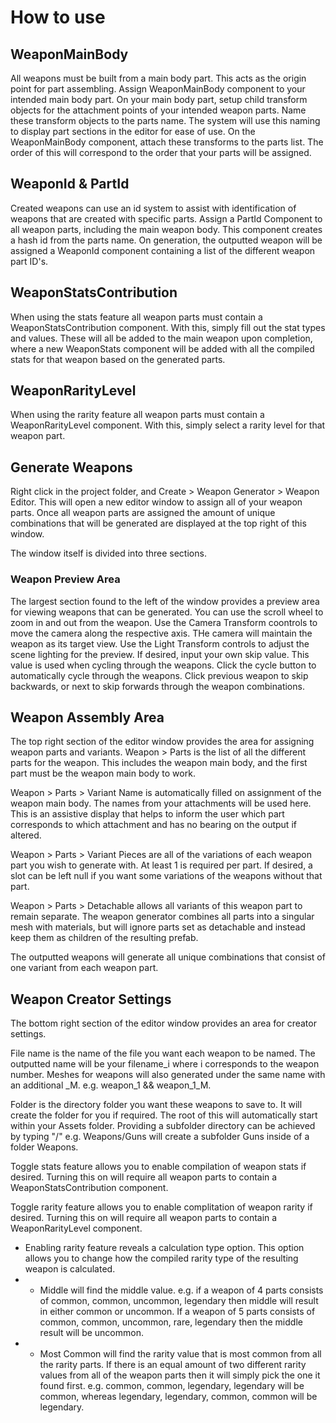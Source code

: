 # How to use

## WeaponMainBody
All weapons must be built from a main body part. This acts as the origin point for part assembling.
Assign WeaponMainBody component to your intended main body part.
On your main body part, setup child transform objects for the attachment points of your intended weapon parts.
Name these transform objects to the parts name. The system will use this naming to display part sections in the editor for ease of use.
On the WeaponMainBody component, attach these transforms to the parts list. The order of this will correspond to the order that your parts will be assigned.

## WeaponId & PartId
Created weapons can use an id system to assist with identification of weapons that are created with specific parts.
Assign a PartId Component to all weapon parts, including the main weapon body. This component creates a hash id from the parts name.
On generation, the outputted weapon will be assigned a WeaponId component containing a list of the different weapon part ID's.

## WeaponStatsContribution
When using the stats feature all weapon parts must contain a WeaponStatsContribution component. With this, simply fill out the stat types and values. These will all be added to the main weapon upon completion, where a new WeaponStats component will be added with all the compiled stats for that weapon based on the generated parts.

## WeaponRarityLevel
When using the rarity feature all weapon parts must contain a WeaponRarityLevel component. With this, simply select a rarity level for that weapon part.

## Generate Weapons
Right click in the project folder, and Create > Weapon Generator > Weapon Editor. This will open a new editor window to assign all of your weapon parts.
Once all weapon parts are assigned the amount of unique combinations that will be generated are displayed at the top right of this window.

The window itself is divided into three sections.

### Weapon Preview Area
The largest section found to the left of the window provides a preview area for viewing weapons that can be generated.
You can use the scroll wheel to zoom in and out from the weapon.
Use the Camera Transform coontrols to move the camera along the respective axis. THe camera will maintain the weapon as its target view.
Use the Light Transform controls to adjust the scene lighting for the preview.
If desired, input your own skip value. This value is used when cycling through the weapons.
Click the cycle button to automatically cycle through the weapons.
Click previous weapon to skip backwards, or next to skip forwards through the weapon combinations.

## Weapon Assembly Area
The top right section of the editor window provides the area for assigning weapon parts and variants.
Weapon > Parts is the list of all the different parts for the weapon. This includes the weapon main body, and the first part must be the weapon main body to work.

Weapon > Parts > Variant Name is automatically filled on assignment of the weapon main body. The names from your attachments will be used here. This is an assistive display that helps to inform the user which part corresponds to which attachment and has no bearing on the output if altered.

Weapon > Parts > Variant Pieces are all of the variations of each weapon part you wish to generate with. At least 1 is required per part. If desired, a slot can be left null if you want some variations of the weapons without that part.

Weapon > Parts > Detachable allows all variants of this weapon part to remain separate. The weapon generator combines all parts into a singular mesh with materials, but will ignore parts set as detachable and instead keep them as children of the resulting prefab.

The outputted weapons will generate all unique combinations that consist of one variant from each weapon part.

## Weapon Creator Settings
The bottom right section of the editor window provides an area for creator settings.

File name is the name of the file you want each weapon to be named. The outputted name will be your filename_i where i corresponds to the weapon number.
Meshes for weapons will also generated under the same name with an additional _M. e.g. weapon_1 && weapon_1_M.

Folder is the directory folder you want these weapons to save to. It will create the folder for you if required. The root of this will automatically start within your Assets folder. Providing a subfolder directory can be achieved by typing "/" e.g. Weapons/Guns will create a subfolder Guns inside of a folder Weapons.

Toggle stats feature allows you to enable compilation of weapon stats if desired. Turning this on will require all weapon parts to contain a WeaponStatsContribution component.

Toggle rarity feature allows you to enable complitation of weapon rarity if desired. Turning this on will require all weapon parts to contain a WeaponRarityLevel component.
- Enabling rarity feature reveals a calculation type option. This option allows you to change how the compiled rarity type of the resulting weapon is calculated.
- - Middle will find the middle value. e.g. if a weapon of 4 parts consists of common, common, uncommon, legendary then middle will result in either common or uncommon. If a weapon of 5 parts consists of common, common, uncommon, rare, legendary then the middle result will be uncommon.
- - Most Common will find the rarity value that is most common from all the rarity parts. If there is an equal amount of two different rarity values from all of the weapon parts then it will simply pick the one it found first. e.g. common, common, legendary, legendary will be common, whereas legendary, legendary, common, common will be legendary. 
